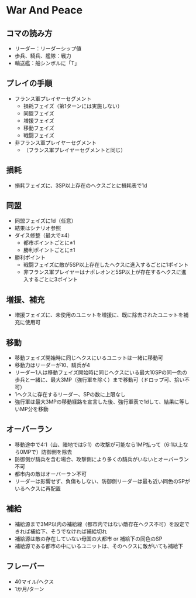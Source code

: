 # War And Peace

## コマの読み方
- リーダー：リーダーシップ値
- 歩兵、騎兵、艦隊：戦力
- 輸送艦：船シンボルに「T」

## プレイの手順
- フランス軍プレイヤーセグメント
  - 損耗フェイズ（第1ターンには実施しない）
  - 同盟フェイズ
  - 増援フェイズ
  - 移動フェイズ
  - 戦闘フェイズ
- 非フランス軍プレイヤーセグメント
  - （フランス軍プレイヤーセグメントと同じ）

## 損耗
- 損耗フェイズに、3SP以上存在のヘクスごとに損耗表で1d

## 同盟
- 同盟フェイズに1d（任意）
- 結果はシナリオ参照
- ダイス修整（最大で±4）
  - 都市ポイントごとに±1
  - 勝利ポイントごとに±1
- 勝利ポイント
  - 戦闘フェイズに敵が5SP以上存在したヘクスに進入するごとに1ポイント
  - 非フランス軍プレイヤーはナポレオンと5SP以上が存在するヘクスに進入するごとに3ポイント

## 増援、補充
- 増援フェイズに、未使用のユニットを増援に、既に除去されたユニットを補充に使用可

## 移動
- 移動フェイズ開始時に同じヘクスにいるユニットは一緒に移動可
- 移動力はリーダーが10、騎兵が4
- リーダー1人は移動フェイズ開始時に同じヘクスにいる最大10SPの同一色の歩兵と一緒に、最大3MP（強行軍を除く）まで移動可（ドロップ可、拾い不可）
- 1ヘクスに存在するリーダー、SPの数に上限なし
- 強行軍は最大3MPの移動経路を宣言した後、強行軍表で1dして、結果に等しいMP分を移動

## オーバーラン
- 移動途中で4:1（山、陣地では5:1）の攻撃が可能なら1MP払って（6:1以上なら0MPで）防御側を除去
- 防御側が騎兵を含む場合、攻撃側により多くの騎兵がいないとオーバーラン不可
- 都市内の敵はオーバーラン不可
- リーダーは影響せず、負傷もしない、防御側リーダーは最も近い同色のSPがいるヘクスに再配置

## 補給
- 補給源まで3MP以内の補給線（都市内ではない敵存在ヘクス不可）を設定できれば補給下、そうでなければ補給切れ
- 補給源は敵の存在していない母国の大都市 or 補給下の同色のSP
- 補給源である都市の中にいるユニットは、そのヘクスに敵がいても補給下

## フレーバー
- 40マイル/ヘクス
- 1か月/ターン
